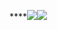 ****![](https://lh6.googleusercontent.com/wcAgJY3A03-JHqJWhw-CoofIoZcUZdPXRrAW5neuIQsl9bIMOcEdXoD8-RvtgYH3nloiSoIFEzD9mniGbD19r2r9ZRkxs5QJOqnPwV7d9ZneQrYmIt_SqLMmknfuWpomuEURRujw5_AMREqgP0oh_F3B9ZfK8bWqe4VJu0WXx6StYreNqruqn4mwOhuyJg)**![](https://lh4.googleusercontent.com/0X_jz_4ZqvOlumXIQ16wgGZKnNBLUgc7gZSREfH_BlWNPxl-xJ4r9Nw2m5-GFDQixDbYLTEbh02JROeKCoF5ZyNvC5VcGc3ftom7Vi5Iyr9XOyYnXFpBlefiSyNkkx2nLsyhWNEvbr3V0kDc_COV8a7tqRbdNjjYRXVtWxTMxl0Ss_fTvGPm04UOI2gndA)**